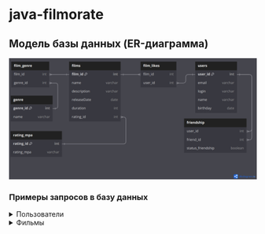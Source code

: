 # java-filmorate
## Модель базы данных (ER-диаграмма)

![filmorate.png](filmorate.png)

### Примеры запросов в базу данных

<details><summary>Пользователи</summary>

Получение списка всех пользователей

```SQL
SELECT * 
FROM users
```

Получить пользователя по id
```SQL
SELECT * 
FROM users
WHERE user_id = 1
```

Получить список друзей пользователя

```SQL
SELECT u.name AS friend_name,
       u.login AS friend_login,
       sf.status_friendship
FROM friendship f
LEFT JOIN users u ON f.friend_id = u.user_id
WHERE f.user_id=1 and f.status_friendship=true

```
</details>

<details><summary>Фильмы</summary>

Получение списка всех фильмов

```SQL
SELECT * 
FROM films
```

Получить фильм по id
```SQL
SELECT * 
FROM films
WHERE film_id = 1
```

Узнать жанры фильма

```SQL
SELECT name AS genre
FROM films f
LEFT JOIN film_genre fg ON f.film_id =fg.film_id
LEFT JOIN genre g ON fg.genre_id = g.genre_id
WHERE f.film_id = 1
```

Получить топ 10 фильмов
```SQL
SELECT f.name AS film,
       count(fl.film_id) AS likes
FROM film_likes AS fl
LEFT JOIN films f ON fl.film_id=f.film_id
GROUP BY fl.film_id
ORDER BY count(fl.film_id) DESC
LIMIT 10
```
</details>